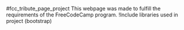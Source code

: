 #fcc_tribute_page_project
This webpage was made to fulfill the requirements of the FreeCodeCamp program.
!Include libraries used in project (bootstrap)